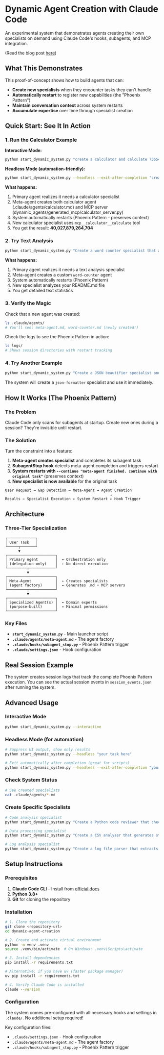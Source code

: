# Dynamic Agent Creation with Claude Code

An experimental system that demonstrates agents creating their own specialists on demand using Claude Code's hooks, subagents, and MCP integration.

(Read the blog post [here](https://medium.com/@dcolumbus1492/building-self-extending-agents-with-claude-code-f67480ab4002))

## What This Demonstrates

This proof-of-concept shows how to build agents that can:
- **Create new specialists** when they encounter tasks they can't handle
- **Automatically restart** to register new capabilities (the "Phoenix Pattern")
- **Maintain conversation context** across system restarts
- **Accumulate expertise** over time through specialist creation

## Quick Start: See It In Action

### 1. Run the Calculator Example

**Interactive Mode:**
```bash
python start_dynamic_system.py "create a calculator and calculate 7365464 * 5434536"
```

**Headless Mode (automation-friendly):**
```bash
python start_dynamic_system.py --headless --exit-after-completion "create a calculator and calculate 7365464 * 5434536"
```

**What happens:**
1. Primary agent realizes it needs a calculator specialist
2. Meta-agent creates both calculator agent (.claude/agents/calculator.md) and MCP server (dynamic_agents/generated_mcp/calculator_server.py)
3. System automatically restarts (Phoenix Pattern - preserves context)
4. New calculator specialist uses `mcp__calculator__calculate` tool
5. You get the result: **40,027,879,264,704**

### 2. Try Text Analysis

```bash
python start_dynamic_system.py "Create a word counter specialist that analyzes text files and gives detailed statistics, then use it to analyze README.md"
```

**What happens:**
1. Primary agent realizes it needs a text analysis specialist
2. Meta-agent creates a custom `word-counter` agent 
3. System automatically restarts (Phoenix Pattern)
4. New specialist analyzes your README.md file
5. You get detailed text statistics

### 3. Verify the Magic

Check that a new agent was created:
```bash
ls .claude/agents/
# You'll see: meta-agent.md, word-counter.md (newly created!)
```

Check the logs to see the Phoenix Pattern in action:
```bash
ls logs/
# Shows session directories with restart tracking
```

### 4. Try Another Example

```bash
python start_dynamic_system.py "Create a JSON beautifier specialist and use it to format all JSON files in this directory"
```

The system will create a `json-formatter` specialist and use it immediately.

## How It Works (The Phoenix Pattern)

### The Problem
Claude Code only scans for subagents at startup. Create new ones during a session? They're invisible until restart.

### The Solution
Turn the constraint into a feature:

1. **Meta-agent creates specialist** and completes its subagent task
2. **SubagentStop hook** detects meta-agent completion and triggers restart
3. **System restarts with `--continue "meta-agent finished. continue with original task"`** (preserves context)
4. **New specialist is now available** for the original task

```
User Request → Gap Detection → Meta-Agent → Agent Creation
                                                ↓
Results ← Specialist Execution ← System Restart ← Hook Trigger
```

## Architecture

### Three-Tier Specialization
```
┌─────────────┐
│ User Task   │  
└─────┬───────┘
      ▼
┌──────────────────────┐
│ Primary Agent        │  ← Orchestration only
│ (delegation only)    │  ← No direct execution
└─────────┬────────────┘
          ▼
┌──────────────────────┐
│ Meta-Agent           │  ← Creates specialists
│ (agent factory)      │  ← Generates .md + MCP servers
└─────────┬────────────┘
          ▼
┌──────────────────────┐
│ Specialized Agent(s) │  ← Domain experts
│ (purpose-built)      │  ← Minimal permissions
└──────────────────────┘
```

### Key Files

- **`start_dynamic_system.py`** - Main launcher script
- **`.claude/agents/meta-agent.md`** - The agent factory
- **`.claude/hooks/subagent_stop.py`** - Phoenix Pattern trigger
- **`.claude/settings.json`** - Hook configuration

## Real Session Example

The system creates session logs that track the complete Phoenix Pattern execution. You can see the actual session events in `session_events.json` after running the system.

## Advanced Usage

### Interactive Mode
```bash
python start_dynamic_system.py --interactive
```

### Headless Mode (for automation)
```bash
# Suppress UI output, show only results
python start_dynamic_system.py --headless "your task here"

# Exit automatically after completion (great for scripts)
python start_dynamic_system.py --headless --exit-after-completion "your task here"
```

### Check System Status
```bash
# See created specialists
cat .claude/agents/*.md

```

### Create Specific Specialists
```bash
# Code analysis specialist
python start_dynamic_system.py "Create a Python code reviewer that checks for best practices and suggests improvements"

# Data processing specialist  
python start_dynamic_system.py "Create a CSV analyzer that generates statistical summaries and visualizations"

# Log analysis specialist
python start_dynamic_system.py "Create a log file parser that extracts errors and generates reports"
```

## Setup Instructions

### Prerequisites

1. **Claude Code CLI** - Install from [official docs](https://docs.anthropic.com/en/docs/claude-code)
2. **Python 3.8+**
3. **Git** for cloning the repository

### Installation

```bash
# 1. Clone the repository
git clone <repository-url>
cd dynamic-agent-creation

# 2. Create and activate virtual environment
python -m venv .venv
source .venv/bin/activate  # On Windows: .venv\Scripts\activate

# 3. Install dependencies
pip install -r requirements.txt

# Alternative: if you have uv (faster package manager)
uv pip install -r requirements.txt

# 4. Verify Claude Code is installed
claude --version
```

### Configuration

The system comes pre-configured with all necessary hooks and settings in `.claude/`. No additional setup required!

Key configuration files:
- `.claude/settings.json` - Hook configuration
- `.claude/agents/meta-agent.md` - The agent factory
- `.claude/hooks/subagent_stop.py` - Phoenix Pattern trigger

